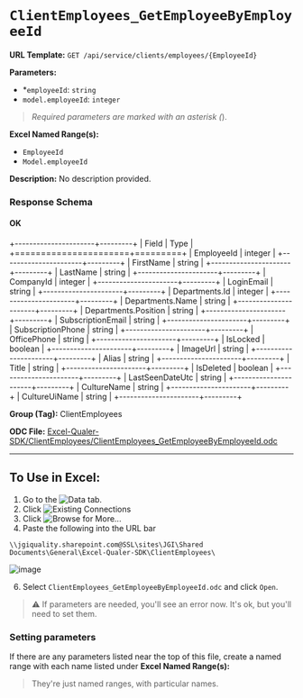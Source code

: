 # `ClientEmployees_GetEmployeeByEmployeeId`

**URL Template:**
`GET /api/service/clients/employees/{EmployeeId}`

**Parameters:**
- *`employeeId`: `string`
- `model.employeeId`: `integer`


> *Required parameters are marked with an asterisk (*).

**Excel Named Range(s):**
- `EmployeeId`
- `Model.employeeId`


**Description:**
No description provided.

### Response Schema

#### OK
+----------------------+---------+
| Field                | Type    |
+======================+=========+
| EmployeeId           | integer |
+----------------------+---------+
| FirstName            | string  |
+----------------------+---------+
| LastName             | string  |
+----------------------+---------+
| CompanyId            | integer |
+----------------------+---------+
| LoginEmail           | string  |
+----------------------+---------+
| Departments.Id       | integer |
+----------------------+---------+
| Departments.Name     | string  |
+----------------------+---------+
| Departments.Position | string  |
+----------------------+---------+
| SubscriptionEmail    | string  |
+----------------------+---------+
| SubscriptionPhone    | string  |
+----------------------+---------+
| OfficePhone          | string  |
+----------------------+---------+
| IsLocked             | boolean |
+----------------------+---------+
| ImageUrl             | string  |
+----------------------+---------+
| Alias                | string  |
+----------------------+---------+
| Title                | string  |
+----------------------+---------+
| IsDeleted            | boolean |
+----------------------+---------+
| LastSeenDateUtc      | string  |
+----------------------+---------+
| CultureName          | string  |
+----------------------+---------+
| CultureUiName        | string  |
+----------------------+---------+

**Group (Tag):**
ClientEmployees

**ODC File:**
[Excel-Qualer-SDK/ClientEmployees/ClientEmployees_GetEmployeeByEmployeeId.odc](https://github.com/Johnson-Gage-Inspection-Inc/qualer-sdk-odc/blob/main/Excel-Qualer-SDK/ClientEmployees/ClientEmployees_GetEmployeeByEmployeeId.odc)

---

To Use in Excel:
---

1. Go to the ![`Data`](https://github.com/user-attachments/assets/da437a70-57b3-4c5b-bb01-4910ece19ed1)
 tab.
3. Click ![Existing Connections](https://github.com/user-attachments/assets/a2f1ed67-b2e0-4c23-ac90-68c870e60289)
4. Click ![`Browse for More...`](https://github.com/user-attachments/assets/8e698494-6865-41e7-b6fa-043aea81809a)
5. Paste the following into the URL bar
```
\\jgiquality.sharepoint.com@SSL\sites\JGI\Shared Documents\General\Excel-Qualer-SDK\ClientEmployees\
```

![image](https://github.com/user-attachments/assets/1e1a8d87-0377-446d-aaf5-d78562991db3)

6. Select `ClientEmployees_GetEmployeeByEmployeeId.odc` and click `Open`.

> ⚠️ If parameters are needed, you'll see an error now. It's ok, but you'll need to set them.

### Setting parameters
If there are any parameters listed near the top of this file, create a named range with each name listed under **Excel Named Range(s):**
> They're just named ranges, with particular names.
